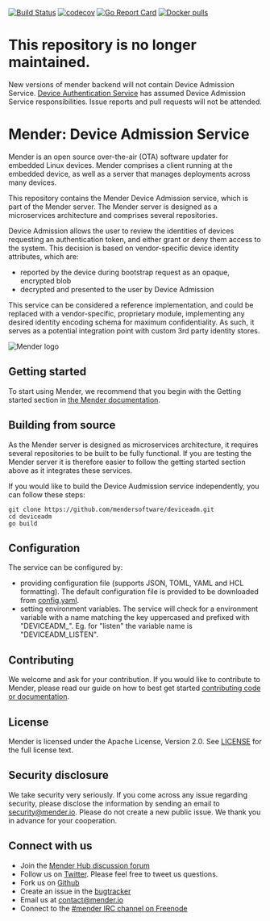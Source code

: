 [![Build Status](https://travis-ci.org/mendersoftware/deviceadm.svg?branch=master)](https://travis-ci.org/mendersoftware/deviceadm)
[![codecov](https://codecov.io/gh/mendersoftware/deviceadm/branch/master/graph/badge.svg)](https://codecov.io/gh/mendersoftware/deviceadm)
[![Go Report Card](https://goreportcard.com/badge/github.com/mendersoftware/deviceadm)](https://goreportcard.com/report/github.com/mendersoftware/deviceadm)
[![Docker pulls](https://img.shields.io/docker/pulls/mendersoftware/deviceadm.svg?maxAge=3600)](https://hub.docker.com/r/mendersoftware/deviceadm/)

# This repository is no longer maintained.

New versions of mender backend will not contain Device Admission Service.
[Device Authentication Service](https://github.com/mendersoftware/deviceauth) has assumed Device Admission Service responsibilities.
Issue reports and pull requests will not be attended.

Mender: Device Admission Service
==============================================

Mender is an open source over-the-air (OTA) software updater for embedded Linux
devices. Mender comprises a client running at the embedded device, as well as
a server that manages deployments across many devices.

This repository contains the Mender Device Admission service, which is part of the
Mender server. The Mender server is designed as a microservices architecture
and comprises several repositories.

Device Admission allows the user to review the identities of devices requesting an authentication token,
and either grant or deny them access to the system. This decision is based on vendor-specific device identity
attributes, which are:
- reported by the device during bootstrap request as an opaque, encrypted blob
- decrypted and presented to the user by Device Admission

This service can be considered a reference implementation, and could be replaced
with a vendor-specific, proprietary module, implementing any desired identity encoding
schema for maximum confidentiality. As such, it serves as a potential
integration point with custom 3rd party identity stores.


![Mender logo](https://mender.io/user/pages/04.resources/_logos/logoS.png)


## Getting started

To start using Mender, we recommend that you begin with the Getting started
section in [the Mender documentation](https://docs.mender.io/).


## Building from source

As the Mender server is designed as microservices architecture, it requires several
repositories to be built to be fully functional. If you are testing the Mender server it
is therefore easier to follow the getting started section above as it integrates these
services.

If you would like to build the Device Audmission service independently, you can follow
these steps:

```
git clone https://github.com/mendersoftware/deviceadm.git
cd deviceadm
go build
```

## Configuration

The service can be configured by:
* providing configuration file (supports JSON, TOML, YAML and HCL formatting).
The default configuration file is provided to be downloaded from [config.yaml](https://github.com/mendersoftware/deviceadm/blob/master/config.yaml).
* setting environment variables. The service will check for a environment variable
with a name matching the key uppercased and prefixed with "DEVICEADM_".
Eg. for "listen" the variable name is "DEVICEADM_LISTEN".

## Contributing

We welcome and ask for your contribution. If you would like to contribute to Mender, please read our guide on how to best get started [contributing code or
documentation](https://github.com/mendersoftware/mender/blob/master/CONTRIBUTING.md).

## License

Mender is licensed under the Apache License, Version 2.0. See
[LICENSE](https://github.com/mendersoftware/deviceadm/blob/master/LICENSE) for the
full license text.

## Security disclosure

We take security very seriously. If you come across any issue regarding
security, please disclose the information by sending an email to
[security@mender.io](security@mender.io). Please do not create a new public
issue. We thank you in advance for your cooperation.

## Connect with us

* Join the [Mender Hub discussion forum](https://hub.mender.io)
* Follow us on [Twitter](https://twitter.com/mender_io). Please
  feel free to tweet us questions.
* Fork us on [Github](https://github.com/mendersoftware)
* Create an issue in the [bugtracker](https://tracker.mender.io/projects/MEN)
* Email us at [contact@mender.io](mailto:contact@mender.io)
* Connect to the [#mender IRC channel on Freenode](http://webchat.freenode.net/?channels=mender)
